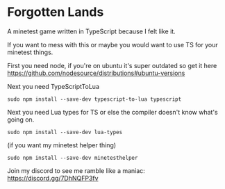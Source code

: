 # Forgotten Lands
 A minetest game written in TypeScript because I felt like it.

 If you want to mess with this or maybe you would want to use TS for your minetest things.
 
First you need node, if you're on ubuntu it's super outdated so get it here https://github.com/nodesource/distributions#ubuntu-versions

Next you need TypeScriptToLua
```
sudo npm install --save-dev typescript-to-lua typescript
```

Next you need Lua types for TS or else the compiler doesn't know what's going on.
```
sudo npm install --save-dev lua-types
```

(if you want my minetest helper thing)
```
sudo npm install --save-dev minetesthelper 
```

Join my discord to see me ramble like a maniac:
https://discord.gg/7DhNQFP3fv